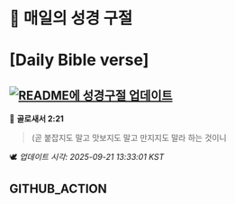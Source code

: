 # 🙏 매일의 성경 구절
# [Daily Bible verse]
## [![README에 성경구절 업데이트](https://github.com/DONGSUKA/first_test/actions/workflows/update-readme-bible.yml/badge.svg)](https://github.com/DONGSUKA/first_test/actions/workflows/update-readme-bible.yml)
<!-- START_BIBLE_VERSE -->
📖 **골로새서 2:21**
> (곧 붙잡지도 말고 맛보지도 말고 만지지도 말라 하는 것이니

🕊️ _업데이트 시각: 2025-09-21 13:33:01 KST_
  <!-- END_BIBLE_VERSE -->
## GITHUB_ACTION
